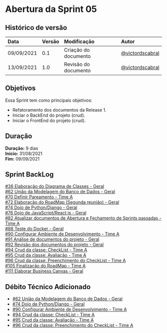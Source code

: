 # Abertura da Sprint 05

## Histórico de versão

| **Data** |  **Versão** | **Modificação**  |  **Autor** |
|:-|:-|:-|:-|
|    09/09/2021   |  0.1 | Criação do documento  | [@victordscabral](https://github.com/victordscabral) |
|    13/09/2021   |  1.0 | Revisão do documento  | [@victordscabral](https://github.com/victordscabral) |

## Objetivos

Essa Sprint tem como principais objetivos: 
- Refatoramento dos documentos da Release 1. 
- Iniciar o BackEnd do projeto (crud). 
- Iniciar o FrontEnd do projeto (crud).

## Duração

**Duração:** 9 dias
<br>
**Início:** 31/08/2021
<br>
**Fim:** 09/09/2021

## Sprint BackLog

[#36 Elaboração do Diagrama de Classes - Geral](https://github.com/fga-eps-mds/2021-1-hospitalar/issues/36)
<br>
[#62 União da Modelagem do Banco de Dados - Geral](https://github.com/fga-eps-mds/2021-1-hospitalar/issues/62)
<br>
[#70 Definir Pareamento - Time A](https://github.com/fga-eps-mds/2021-1-hospitalar/issues/70)
<br>
[#72 Elaboração do RoadMap (Segunda reunião) - Geral](https://github.com/fga-eps-mds/2021-1-hospitalar/issues/72)
<br>
[#74 Dojo de Python/Django - Geral](https://github.com/fga-eps-mds/2021-1-hospitalar/issues/74)
<br>
[#76 Dojo de JavaScript/React.js - Geral](https://github.com/fga-eps-mds/2021-1-hospitalar/issues/76)
<br>
[#82 Atualizar documentos de Abertura e Fechamento de Sprints passadas - Time A](https://github.com/fga-eps-mds/2021-1-hospitalar/issues/82)
<br>
[#88 Teste do Docker - Geral](https://github.com/fga-eps-mds/2021-1-hospitalar/issues/88)
<br>
[#90 Configurar Ambiente de Desenvolvimento - Time A](https://github.com/fga-eps-mds/2021-1-hospitalar/issues/90)
<br>
[#91 Análise de documentos do projeto - Geral](https://github.com/fga-eps-mds/2021-1-hospitalar/issues/91)
<br>
[#92 Revisão dos documentos do projeto - Geral](https://github.com/fga-eps-mds/2021-1-hospitalar/issues/92)
<br>
[#94 Crud da classe: CheckList - Time A](https://github.com/fga-eps-mds/2021-1-hospitalar/issues/96)
<br>
[#95 Crud da classe: Avaliação - Time A](https://github.com/fga-eps-mds/2021-1-hospitalar/issues/95)
<br>
[#96 Crud da classe: Preenchimento do CheckList - Time A](https://github.com/fga-eps-mds/2021-1-hospitalar/issues/94)
<br>
[#105 Finalização do RoadMap - Time A](https://github.com/fga-eps-mds/2021-1-hospitalar/issues/105)
<br>
[#111 Elaborar Business Canvas - Geral](https://github.com/fga-eps-mds/2021-1-hospitalar/issues/111)

## Débito Técnico Adicionado

- [#62 União da Modelagem do Banco de Dados - Geral](https://github.com/fga-eps-mds/2021-1-hospitalar/issues/62)
- [#74 Dojo de Python/Django - Geral](https://github.com/fga-eps-mds/2021-1-hospitalar/issues/74)
- [#90 Configurar Ambiente de Desenvolvimento - Time A](https://github.com/fga-eps-mds/2021-1-hospitalar/issues/90)
- [#94 Crud da classe: CheckList - Time A](https://github.com/fga-eps-mds/2021-1-hospitalar/issues/96)
- [#95 Crud da classe: Avaliação - Time A](https://github.com/fga-eps-mds/2021-1-hospitalar/issues/95)
- [#96 Crud da classe: Preenchimento do CheckList - Time A](https://github.com/fga-eps-mds/2021-1-hospitalar/issues/94)

